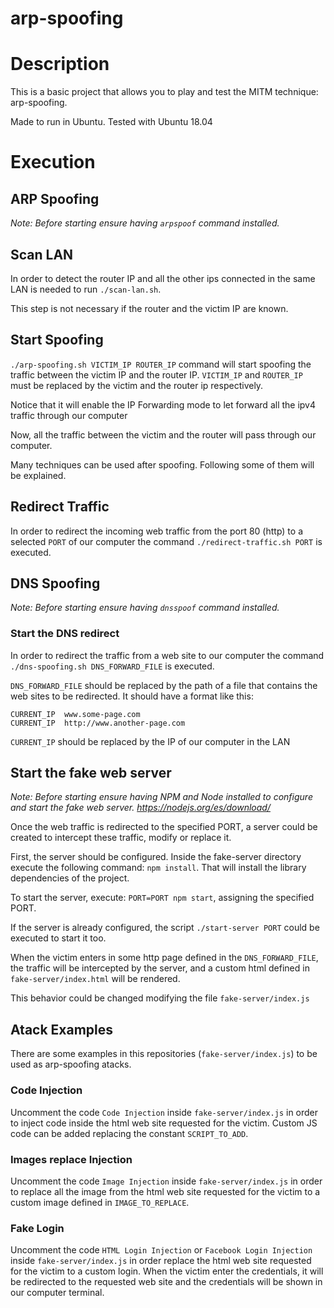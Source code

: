 # arp-spoofing

# Description

This is a basic project that allows you to play and test the MITM technique: arp-spoofing.

Made to run in Ubuntu. Tested with Ubuntu 18.04


# Execution

## ARP Spoofing

_Note: Before starting ensure having `arpspoof` command installed._


## Scan LAN
In order to detect the router IP and all the other ips connected in the same LAN is needed to run `./scan-lan.sh`.

This step is not necessary if the router and the victim IP are known.  


## Start Spoofing
`./arp-spoofing.sh VICTIM_IP ROUTER_IP` command will start spoofing the traffic between the victim IP and the router IP. `VICTIM_IP` and `ROUTER_IP` must be replaced by the victim and the router ip respectively.

Notice that it will enable the IP Forwarding mode to let forward all the ipv4 traffic through our computer

Now, all the traffic between the victim and the router will pass through our computer.

Many techniques can be used after spoofing. Following some of them will be explained. 


## Redirect Traffic
In order to redirect the incoming web traffic from the port 80 (http) to a selected `PORT` of our computer the command `./redirect-traffic.sh PORT` is executed.


## DNS Spoofing

_Note: Before starting ensure having `dnsspoof` command installed._

### Start the DNS redirect
In order to redirect the traffic from a web site to our computer the command `./dns-spoofing.sh DNS_FORWARD_FILE` is executed.

`DNS_FORWARD_FILE` should be replaced by the path of a file that contains the web sites to be redirected.
It should have a format like this:

```
CURRENT_IP	www.some-page.com
CURRENT_IP	http://www.another-page.com
```

`CURRENT_IP` should be replaced by the IP of our computer in the LAN


## Start the fake web server

_Note: Before starting ensure having NPM and Node installed to configure and start the fake web server. https://nodejs.org/es/download/_


Once the web traffic is redirected to the specified PORT, a server could be created to intercept these traffic, modify or replace it.

First, the server should be configured. Inside the fake-server directory execute the following command: `npm install`. That will install the library dependencies of the project.

To start the server, execute: `PORT=PORT npm start`, assigning the specified PORT.

If the server is already configured, the script `./start-server PORT` could be executed to start it too.

When the victim enters in some http page defined in the `DNS_FORWARD_FILE`, the traffic will be intercepted by the server, and a custom html defined in `fake-server/index.html` will be rendered.

This behavior could be changed modifying the file `fake-server/index.js`


## Atack Examples

There are some examples in this repositories (`fake-server/index.js`) to be used as arp-spoofing atacks.


### Code Injection

Uncomment the code `Code Injection` inside `fake-server/index.js` in order to inject code inside the html web site requested for the victim. Custom JS code can be added replacing the constant `SCRIPT_TO_ADD`.


### Images replace Injection

Uncomment the code `Image Injection` inside `fake-server/index.js` in order to replace all the image from the html web site requested for the victim to a custom image defined in `IMAGE_TO_REPLACE`.


### Fake Login

Uncomment the code `HTML Login Injection` or `Facebook Login Injection` inside `fake-server/index.js` in order replace the html web site requested for the victim to a custom login. When the victim enter the credentials, it will be redirected to the requested web site and the credentials will be shown in our computer terminal.
